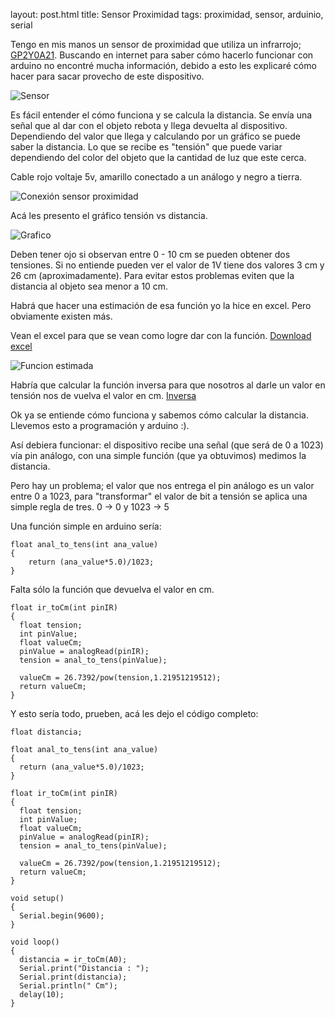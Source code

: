 layout: post.html
title: Sensor Proximidad
tags: proximidad, sensor, arduinio, serial

Tengo en mis manos un sensor de proximidad que utiliza un infrarrojo; [GP2Y0A21](http://alumnos.informatica.utem.cl/~srocha/Download/Sensor%20de%20Proximidad/GP2Y0A21YK.pdf "Manual PDF"). Buscando en internet para saber cómo hacerlo funcionar con arduino no encontré mucha información, debido a esto les explicaré cómo hacer para sacar provecho de este dispositivo.

![Sensor](http://alumnos.informatica.utem.cl/~srocha/imagenes/Sensor%20de%20Proximidad/GP2Y0A21.jpg "Sensor GP2Y0A21")

Es fácil entender el cómo funciona y se calcula la distancia. Se envía una señal que al dar con el objeto rebota y llega devuelta al dispositivo. Dependiendo del valor que llega y calculando por un gráfico se puede saber la distancia. Lo que se recibe es "tensión" que puede variar dependiendo del color del objeto que la cantidad de luz que este cerca.

Cable rojo voltaje 5v, amarillo conectado a un análogo y negro a tierra. 

![Conexión sensor proximidad](http://alumnos.informatica.utem.cl/~srocha/imagenes/Sensor%20de%20Proximidad/conexion.png "Conexión")

Acá les presento el gráfico tensión vs distancia. 

![Grafico](http://alumnos.informatica.utem.cl/~srocha/imagenes/Sensor%20de%20Proximidad/Grafico.png "Grafico")

Deben tener ojo si observan entre 0 - 10 cm se pueden obtener dos tensiones. Si no entiende pueden ver el valor de 1V tiene dos valores 3 cm y 26 cm (aproximadamente). Para evitar estos problemas eviten que la distancia al objeto sea menor a 10 cm.

Habrá que hacer una estimación de esa función yo la hice en excel. Pero obviamente existen más.

Vean el excel para que se vean como logre dar con la función. [Download excel](http://alumnos.informatica.utem.cl/~srocha/Download/Sensor%20de%20Proximidad/Estimador.xls)

![Funcion estimada](http://alumnos.informatica.utem.cl/~srocha/imagenes/Sensor%20de%20Proximidad/Grafico%20Estimado.png "Funcion Generada por excel")

Habría que calcular la función inversa para que nosotros al darle un valor en tensión nos de vuelva el valor en cm. [Inversa](http://www.wolframalpha.com/input/?i=inverse+y+%3D+14.8*x^%28-0.82%29 "Wolframalpha")

Ok ya se entiende cómo funciona y sabemos cómo calcular la distancia. Llevemos esto a programación y arduino :).

Así debiera funcionar: el dispositivo recibe una señal (que será de 0 a 1023) vía pin análogo, con una simple función (que ya obtuvimos) medimos la distancia.

Pero hay un problema; el valor que nos entrega el pin análogo es un valor entre 0 a 1023, para "transformar" el valor de bit a tensión se aplica una simple regla de tres. 0 -> 0 y 1023 -> 5

Una función simple en arduino sería:

~~~{cpp}
float anal_to_tens(int ana_value)
{
    return (ana_value*5.0)/1023;
}
~~~

Falta sólo la función que devuelva el valor en cm.

~~~{cpp}
float ir_toCm(int pinIR)
{
  float tension;
  int pinValue;
  float valueCm;
  pinValue = analogRead(pinIR);
  tension = anal_to_tens(pinValue);
  
  valueCm = 26.7392/pow(tension,1.21951219512);
  return valueCm;
}
~~~

Y esto sería todo, prueben, acá les dejo el código completo:

~~~{cpp}
float distancia;

float anal_to_tens(int ana_value)
{
  return (ana_value*5.0)/1023;
}

float ir_toCm(int pinIR)
{
  float tension;
  int pinValue;
  float valueCm;
  pinValue = analogRead(pinIR);
  tension = anal_to_tens(pinValue);
  
  valueCm = 26.7392/pow(tension,1.21951219512);
  return valueCm;
}

void setup()
{
  Serial.begin(9600);
}

void loop()
{
  distancia = ir_toCm(A0);
  Serial.print("Distancia : ");
  Serial.print(distancia);
  Serial.println(" Cm");
  delay(10);
}
~~~

